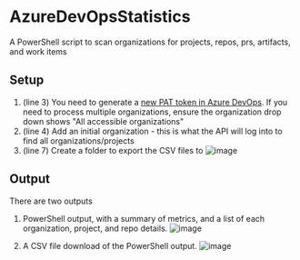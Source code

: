 # AzureDevOpsStatistics
A PowerShell script to scan organizations for projects, repos, prs, artifacts, and work items

## Setup
1. (line 3) You need to generate a [new PAT token in Azure DevOps](https://docs.microsoft.com/en-us/azure/devops/organizations/accounts/use-personal-access-tokens-to-authenticate?view=azure-devops&tabs=preview-page). If you need to process multiple organizations, ensure the organization drop down shows "All accessible organizations"
2. (line 4) Add an initial organization - this is what the API will log into to find all organizations/projects
3. (line 7) Create a folder to export the CSV files to
![image](https://user-images.githubusercontent.com/8389039/134520965-fff71381-507c-4ac3-bf9a-f29d07e883e2.png)

## Output

There are two outputs

1. PowerShell output, with a summary of metrics, and a list of each organization, project, and repo details.
![image](https://user-images.githubusercontent.com/8389039/134523388-cd6c461c-2653-4a36-a571-679e57e7022e.png)

2. A CSV file download of the PowerShell output. 
![image](https://user-images.githubusercontent.com/8389039/134527987-197cc4c6-b586-45ac-8d9a-b6a758cfcfbc.png)

